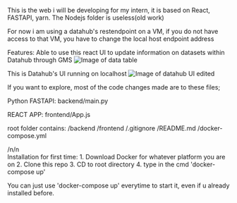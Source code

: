 This is the web i will be developing for my intern, it is based on React, FASTAPI, yarn. The Nodejs folder is useless(old work)

For now i am using a datahub's restendpoint on a VM, if you do not have access to that VM, you have to change the local host endpoint address

Features:
Able to use this react UI to update information on datasets within Datahub through GMS
![Image of data table](https://user-images.githubusercontent.com/60865228/133769051-49a21991-77ed-4d6e-a2c8-81b44fc7c775.gif)

This is Datahub's UI running on localhost
![Image of datahub UI edited](https://user-images.githubusercontent.com/60865228/131979923-ebe9efec-f11d-4da3-870b-c9a6294de6a0.png)


If you want to explore, most of the code changes made are to these files;


Python FASTAPI:
backend/main.py


REACT APP:
frontend/App.js


root folder contains:
/backend
/frontend
/.gitignore
/README.md
/docker-compose.yml

/n/n      
Installation for first time:
    1. Download Docker for whatever platform you are on
    2. Clone this repo
    3. CD to root directory
    4. type in the cmd 'docker-compose up'

You can just use 'docker-compose up' everytime to start it, even if u already installed before.

